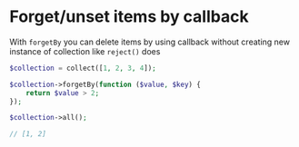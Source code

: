 # Forget/unset items by callback

With `forgetBy` you can delete items by using callback without creating new instance of collection like `reject()` does

```php
$collection = collect([1, 2, 3, 4]);

$collection->forgetBy(function ($value, $key) {
    return $value > 2;
});

$collection->all();

// [1, 2]
```